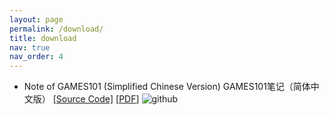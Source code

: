 ```yaml
---
layout: page
permalink: /download/
title: download
nav: true
nav_order: 4
---
```


* Note of GAMES101 (Simplified Chinese Version)  GAMES101笔记（简体中文版） [[Source Code]](https://github.com/liangliangdeveloper/Note-of-GAMES101) [[PDF](/assets/pdf/NoteOfGames101.pdf)] ![github](https://img.shields.io/github/stars/liangliangdeveloper/Note-of-GAMES101)